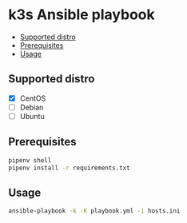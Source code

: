 # k3s Ansible playbook

<!-- vim-markdown-toc GFM -->

* [Supported distro](#supported-distro)
* [Prerequisites](#prerequisites)
* [Usage](#usage)

<!-- vim-markdown-toc -->

## Supported distro

- [x] CentOS
- [ ] Debian
- [ ] Ubuntu

## Prerequisites

```sh
pipenv shell
pipenv install -r requirements.txt
```

## Usage

```sh
ansible-playbook -k -K playbook.yml -i hosts.ini
```
